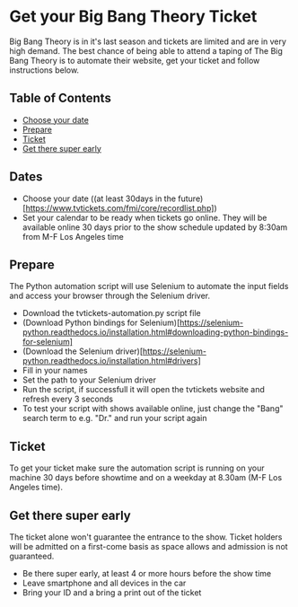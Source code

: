 # Get your Big Bang Theory Ticket

Big Bang Theory is in it's last season and tickets are limited and are in very high demand. The best chance of being able to attend a taping of The Big Bang Theory is to automate their website, get your ticket and follow instructions below.

## Table of Contents

- [Choose your date](#dates)
- [Prepare](#prepare)
- [Ticket](#ticket)
- [Get there super early](#get-there-super-early)

## Dates

- Choose your date ((at least 30days in the future)[https://www.tvtickets.com/fmi/core/recordlist.php])
- Set your calendar to be ready when tickets go online. They will be available online 30 days prior to the show schedule updated by 8:30am from M-F Los Angeles time

## Prepare

The Python automation script will use Selenium to automate the input fields and access your browser through the Selenium driver. 

- Download the tvtickets-automation.py script file
- (Download Python bindings for Selenium)[https://selenium-python.readthedocs.io/installation.html#downloading-python-bindings-for-selenium]
- (Download the Selenium driver)[https://selenium-python.readthedocs.io/installation.html#drivers]
- Fill in your names
- Set the path to your Selenium driver
- Run the script, if successfull it will open the tvtickets website and refresh every 3 seconds
- To test your script with shows available online, just change the "Bang" search term to e.g. "Dr." and run your script again

## Ticket

To get your ticket make sure the automation script is running on your machine 30 days before showtime and on a weekday at 8.30am (M-F Los Angeles time).  


## Get there super early

The ticket alone won't guarantee the entrance to the show. Ticket holders will be admitted on a first-come basis as space allows and admission is not guaranteed.
- Be there super early, at least 4 or more hours before the show time
- Leave smartphone and all devices in the car
- Bring your ID and a bring a print out of the ticket
